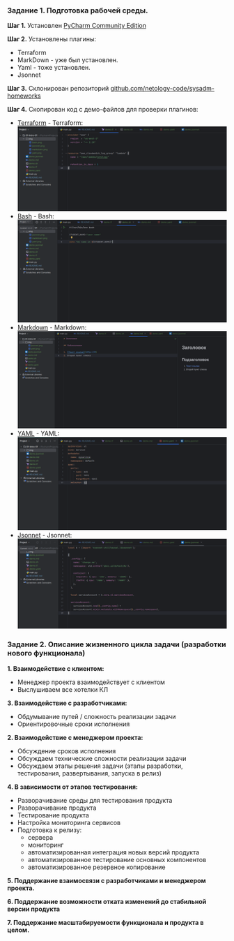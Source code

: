 ### Задание 1. Подготовка рабочей среды.

**Шаг 1.** Установлен [PyCharm Community Edition](https://www.jetbrains.com/ru-ru/pycharm/)

**Шаг 2.** Установлены плагины:
* Terraform
* MarkDown - уже был установлен.
* Yaml - тоже установлен.
* Jsonnet

**Шаг 3.** Склонирован репозиторий [github.com/netology-code/sysadm-homeworks](https://github.com/netology-code/sysadm-homeworks)

**Шаг 4.** Скопирован код с демо-файлов для проверки плагинов:
* [Terraform](demo.tf) - Terraform: ![Terraform](img/terraform.png) 
* [Bash](demo.sh) - Bash: ![Bash](img/bash.png)
* [Markdown](demo.md) - Markdown: ![Markdown](img/markdown.png)
* [YAML](demo.yaml) - YAML: ![YAML](img/yaml.png)
* [Jsonnet](demo.jsonnet) - Jsonnet: ![Jsonnet](img/jsonnet.png)

### Задание 2. Описание жизненного цикла задачи (разработки нового функционала)

**1. Взаимодействие с клиентом:**
   * Менеджер проекта взаимодействует с клиентом
   * Выслушиваем все хотелки КЛ

**3. Взаимодействие с разработчиками:**

   * Обдумывание путей / сложность реализации задачи
   * Ориентировочные сроки исполнения

**2. Взаимодействие с менеджером проекта:**
   * Обсуждение сроков исполнения
   * Обсуждаем технические сложности реализации задачи 
   * Обсуждаем этапы решения задачи (этапы разработки, тестирования, развертывания, запуска в релиз)

**4. В зависимости от этапов тестирования:**
   * Разворачивание среды для тестирования продукта
   * Разворачивание продукта
   * Тестирование продукта
   * Настройка мониторинга сервисов
   * Подготовка к релизу:
     * сервера 
     * мониторинг
     * автоматизированная интеграция новых версий продукта
     * автоматизированное тестирование основных компонентов
     * автоматизированное резервное копирование

**5. Поддержание взаимосвязи с разработчиками и менеджером проекта.**

**6. Поддержание возможности отката изменений до стабильной версии продукта**

**7. Поддержание масштабируемости функционала и продукта в целом.**